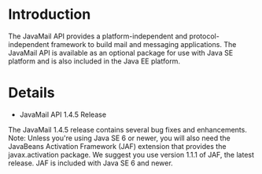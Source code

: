 # Introduction #

<p>The JavaMail API provides a platform-independent and protocol-independent framework to build mail and messaging applications. The JavaMail API is available as an optional package for use with Java SE platform and is also included in the Java EE platform.</p>


# Details #

  * <p>JavaMail API 1.4.5 Release</p>
<p>The JavaMail 1.4.5 release contains several bug fixes and enhancements. Note: Unless you're using Java SE 6 or newer, you will also need the JavaBeans Activation Framework (JAF) extension that provides the javax.activation package. We suggest you use version 1.1.1 of JAF, the latest release. JAF is included with Java SE 6 and newer.</p>